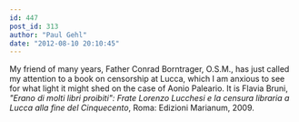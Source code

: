 ```yaml
---
id: 447
post_id: 313
author: "Paul Gehl"
date: "2012-08-10 20:10:45"
---
```

My friend of many years, Father Conrad Borntrager, O.S.M., has just called my attention to a book on censorship at Lucca, which I am anxious to see for what light it might shed on the case of Aonio Paleario. It is Flavia Bruni, <em>"Erano di molti libri proibiti": Frate Lorenzo Lucchesi e la censura libraria a Lucca alla fine del Cinquecento</em>, Roma: Edizioni Marianum, 2009.
